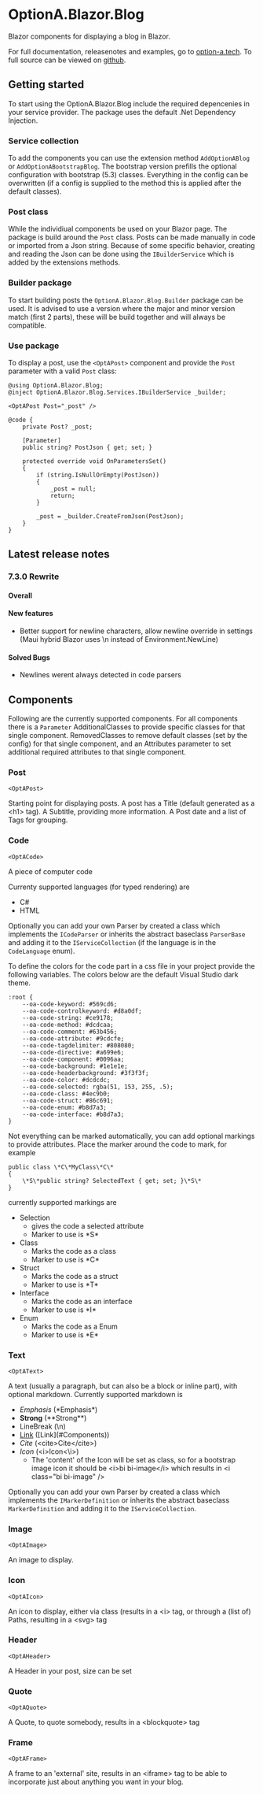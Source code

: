 # OptionA.Blazor.Blog
Blazor components for displaying a blog in Blazor.

For full documentation, releasenotes and examples, go to [option-a.tech](https://www.option-a.tech/documentation/blazor/blog). To full source can be viewed on [github](https://github.com/evdboom/OptionA.Blazor).

## Getting started
To start using the OptionA.Blazor.Blog include the required depencenies in your service provider. The package uses the default .Net Dependency Injection.

### Service collection
To add the components you can use the extension method `AddOptionABlog` or `AddOptionABootstrapBlog`. The bootstrap version prefills the optional configuration with bootstrap (5.3) classes. Everything in the config can be overwritten (if a config is supplied to the method this is applied after the default classes).

### Post class
While the individiual components be used on your Blazor page. The package is build around the `Post` class. Posts can be made manually in code or imported from a Json string. Because of some specific behavior, creating and reading the Json can be done using the `IBuilderService` which is added by the extensions methods.

### Builder package
To start building posts the `OptionA.Blazor.Blog.Builder` package can be used. It is advised to use a version where the major and minor version match (first 2 parts), these will be build together and will always be compatible.

### Use package
To display a post, use the `<OptAPost>` component and provide the `Post` parameter with a valid `Post` class:
```
@using OptionA.Blazor.Blog;
@inject OptionA.Blazor.Blog.Services.IBuilderService _builder;

<OptAPost Post="_post" />

@code {
    private Post? _post;

    [Parameter]
    public string? PostJson { get; set; }

    protected override void OnParametersSet()
    {
        if (string.IsNullOrEmpty(PostJson))
        {
            _post = null;
            return;
        }

        _post = _builder.CreateFromJson(PostJson);
    }    
}
```

## Latest release notes
### 7.3.0 Rewrite
#### Overall

#### New features
- Better support for newline characters, allow newline override in settings (Maui hybrid Blazor uses \n instead of Environment.NewLine)
#### Solved Bugs
- Newlines werent always detected in code parsers


## Components
Following are the currently supported components. For all components there is a `Parameter` AdditionalClasses to provide specific classes for that single component. RemovedClasses to remove default classes (set by the config) for that single component, and an Attributes parameter to set additional required attributes to that single component.

### Post
```
<OptAPost>
```
Starting point for displaying posts. A post has a Title (default generated as a \<h1> tag). A Subtitle, providing more information. A Post date and a list of Tags for grouping.

### Code
```
<OptACode>
```
A piece of computer code

Currenty supported languages (for typed rendering) are
- C#
- HTML

Optionally you can add your own Parser by created a class which implements the `ICodeParser` or inherits the abstract baseclass `ParserBase` and adding it to the `IServiceCollection` (if the language is in the `CodeLanguage` enum).

To define the colors for the code part in a css file in your project provide the following variables. The colors below are the default Visual Studio dark theme.

```
:root {
    --oa-code-keyword: #569cd6;
    --oa-code-controlkeyword: #d8a0df;
    --oa-code-string: #ce9178;
    --oa-code-method: #dcdcaa;
    --oa-code-comment: #63b456;
    --oa-code-attribute: #9cdcfe;
    --oa-code-tagdelimiter: #808080;
    --oa-code-directive: #a699e6;
    --oa-code-component: #0096aa;
    --oa-code-background: #1e1e1e;
    --oa-code-headerbackground: #3f3f3f;
    --oa-code-color: #dcdcdc;
    --oa-code-selected: rgba(51, 153, 255, .5);
    --oa-code-class: #4ec9b0;
    --oa-code-struct: #86c691;
    --oa-code-enum: #b8d7a3;
    --oa-code-interface: #b8d7a3;
}
```
Not everything can be marked automatically, you can add optional markings to provide attributes. Place the marker around the code to mark, for example
```
public class \*C\*MyClass\*C\*
{
    \*S\*public string? SelectedText { get; set; }\*S\*
}
```

currently supported markings are
 - Selection
   - gives the code a selected attribute
   - Marker to use is \*S\*
- Class
   - Marks the code as a class
   - Marker to use is \*C\*
- Struct
   - Marks the code as a struct
   - Marker to use is \*T\*
- Interface
   - Marks the code as an interface
   - Marker to use is \*I\*
- Enum
   - Marks the code as a Enum
   - Marker to use is \*E\*

### Text
```
<OptAText>
```
A text (usually a paragraph, but can also be a block or inline part), with optional markdown. Currently supported markdown is
- *Emphasis* (\*Emphasis\*)
- **Strong** (\*\*Strong\*\*)
- LineBreak (\n)
- [Link](#Components) (\[Link](#Components))
- <cite>Cite</cite> (\<cite>Cite\</cite>)
- <i>Icon</i> (\<i>Icon\<\i>)
  - The 'content' of the Icon will be set as class, so for a bootstrap image icon it should be \<i>bi bi-image\</i> which results in \<i class="bi bi-image" />

Optionally you can add your own Parser by created a class which implements the `IMarkerDefinition` or inherits the abstract baseclass `MarkerDefinition` and adding it to the `IServiceCollection`.

### Image
```
<OptAImage>
```
An image to display.

### Icon
```
<OptAIcon>
```
An icon to display, either via class (results in a \<i> tag, or through a (list of) Paths, resulting in a \<svg> tag

### Header
```
<OptAHeader>
```
A Header in your post, size can be set

### Quote
```
<OptAQuote>
```
A Quote, to quote somebody, results in a \<blockquote> tag

### Frame
```
<OptAFrame>
```
A frame to an 'external' site, results in an \<iframe> tag to be able to incorporate just about anything you want in your blog.